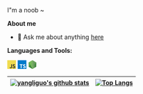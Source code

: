 I"m a noob ~

**About me**

- 💬 Ask me about anything [here](https://github.com/yangliguo7/WIP/issues)

**Languages and Tools:**  

<code><img height="20" src="https://raw.githubusercontent.com/github/explore/80688e429a7d4ef2fca1e82350fe8e3517d3494d/topics/javascript/javascript.png"></code>
<code><img height="20" src="https://raw.githubusercontent.com/github/explore/80688e429a7d4ef2fca1e82350fe8e3517d3494d/topics/typescript/typescript.png"></code>
<code><img height="20" src="https://raw.githubusercontent.com/github/explore/80688e429a7d4ef2fca1e82350fe8e3517d3494d/topics/nodejs/nodejs.png"></code>    

| <a href="#"><img align="center" src="https://github-readme-stats.vercel.app/api?username=yangliguo7&count_private=true&show_icons=true&theme=buefy&hide_border=true" alt="yangliguo's github stats" /></a> | <a href="#"><img align="center" src="https://github-readme-stats.vercel.app/api/top-langs/?username=yangliguo7&theme=buefy&hide_border=true&layout=compact&count_private=true" alt="Top Langs" /></a> |
| ------------- | ------------- |

<!--- #### Top Repositories

<a href="https://github.com/yangliguo7/learn_ES">
  <img align="center" src="https://github-readme-stats.vercel.app/api/pin/?username=yangliguo7&repo=learn_ES&theme=buefy" />
</a>
<a href="https://github.com/yangliguo7/learn_TS">
  <img align="center" src="https://github-readme-stats.vercel.app/api/pin/?username=yangliguo7&repo=learn_TS&theme=buefy" />
</a>

<br />
<br />

yangliguo7/yangliguo7 is a ✨ special ✨ repository because its `README.md` (this file) appears on your GitHub profile.
You can click the Preview link to take a look at your changes.
--->
